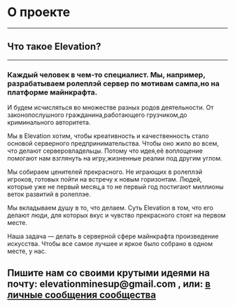 # О проекте  
---
## Что такое Elevation?  
---
### Каждый человек в чем-то специалист. Мы, например, разрабатываем ролеплэй сервер по мотивам сампа,но на платформе майнкрафта.



И будем исчисляться во множестве разных родов деятельности. От законопослушного гражданина,работающего грузчиком,до криминального авторитета.



Мы в Elevation хотим, чтобы креативность и качественность стало основой серверного предпринимательства. Чтобы оно жило во всем, что делают серверовладельцы. Потому что идея,её воплощение помогают нам взглянуть на игру,жизненные реалии под другим углом.



Мы собираем ценителей прекрасного. Не играющих в ролеплэй игроков, готовых пойти на встречу к новым горизонтам. Людей, которые уже не первый месяц,а то не первый год постигают миллионы веток развитий в ролеплэе.



Мы вкладываем душу в то, что делаем. Суть Elevation в том, что его делают люди, для которых вкус и чувство прекрасного стоят на первом месте.



Наша задача — делать в серверной сфере майнкрафта произведение искусства. Чтобы все самое лучшее и яркое было собрано в одном месте, у нас. 


## Пишите нам со своими крутыми идеями на почту: __elevationminesup@gmail.com__ , или: __[в личные сообщения сообщества](https://vk.me/elevation_mine "лс группы")__



